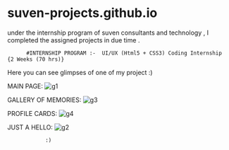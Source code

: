 # suven-projects.github.io
under the internship program of suven consultants and technology , I completed the assigned projects in due time .


          #INTERNSHIP PROGRAM :-  UI/UX (Html5 + CSS3) Coding Internship {2 Weeks (70 hrs)}

Here you can see glimpses of one of my project :)

MAIN PAGE:
![g1](https://user-images.githubusercontent.com/73931975/105002907-fb515c80-5a57-11eb-99d4-f7300cc2967f.png)

GALLERY OF MEMORIES:
![g3](https://user-images.githubusercontent.com/73931975/105002937-02786a80-5a58-11eb-95e6-ffa85c1faa8b.png)

 PROFILE CARDS:
![g4](https://user-images.githubusercontent.com/73931975/105002943-060bf180-5a58-11eb-9662-ff125eeef39e.png)

JUST A HELLO:
![g2](https://user-images.githubusercontent.com/73931975/105002945-060bf180-5a58-11eb-99ac-c259da9b81ac.png)
 
                :)
  
